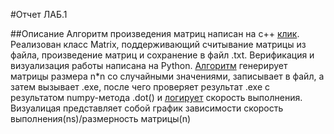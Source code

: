#Отчет ЛАБ.1

##Описание 
Алгоритм произведения матриц написан на c++ [клик](https://github.com/klon-22800/Parallel_prog/blob/main/Lab_1/include/matrix/matrix.h). Реализован класс Matrix, поддерживающий считывание матрицы из файла, произведение матриц и сохранение в файл .txt.
Верификация и визуализация работы написана на Python. [Алгоритм](https://github.com/klon-22800/Parallel_prog/blob/main/python_check/check.py) генерирует матрицы размера n*n со случайными значениями, записывает в файл, а затем вызывает .exe, после чего проверяет результат .exe с результатом numpy-метода .dot() и [логирует](https://github.com/klon-22800/Parallel_prog/blob/main/python_check/log.txt) скорость выполнения. 
Визуалицая представляет собой график зависимости скорость выполнения(ns)/размерность матрицы(n)
